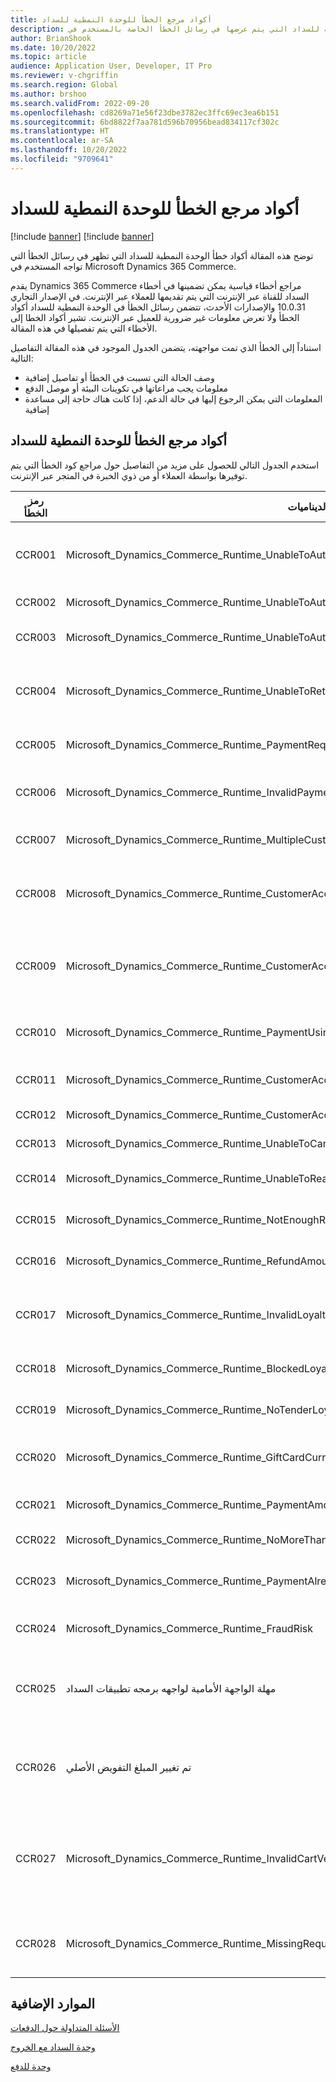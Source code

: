 ```yaml
---
title: أكواد مرجع الخطأ للوحدة النمطية للسداد
description: توضح هذه المقالة أكواد مرجع الخطأ للوحدة النمطية للسداد التي يتم عرضها في رسائل الخطأ الخاصة بالمستخدم في Microsoft Dynamics 365 Commerce
author: BrianShook
ms.date: 10/20/2022
ms.topic: article
audience: Application User, Developer, IT Pro
ms.reviewer: v-chgriffin
ms.search.region: Global
ms.author: brshoo
ms.search.validFrom: 2022-09-20
ms.openlocfilehash: cd8269a71e56f23dbe3782ec3ffc69ec3ea6b151
ms.sourcegitcommit: 6bd8822f7aa781d596b70956bead834117cf302c
ms.translationtype: HT
ms.contentlocale: ar-SA
ms.lasthandoff: 10/20/2022
ms.locfileid: "9709641"
---
```

# <a name="checkout-module-error-reference-codes"></a>أكواد مرجع الخطأ للوحدة النمطية للسداد

[!include [banner](includes/banner.md)]
[!include [banner](includes/preview-banner.md)]

توضح هذه المقالة أكواد خطأ الوحدة النمطية للسداد التي تظهر في رسائل الخطأ التي تواجه المستخدم في Microsoft Dynamics 365 Commerce.

يقدم Dynamics 365 Commerce مراجع أخطاء قياسية يمكن تضمينها في أخطاء السداد للقناة عبر الإنترنت التي يتم تقديمها للعملاء عبر الإنترنت. في الإصدار التجاري 10.0.31 والإصدارات الأحدث، تتضمن رسائل الخطأ في الوحدة النمطية للسداد أكواد الخطأ ولا تعرض معلومات غير ضرورية للعميل عبر الإنترنت. تشير أكواد الخطا إلى الأخطاء التي يتم تفصيلها في هذه المقالة.

استناداً إلى الخطأ الذي تمت مواجهته، يتضمن الجدول الموجود في هذه المقالة التفاصيل التالية:

- وصف الحالة التي تسببت في الخطأ أو تفاصيل إضافية
- معلومات يجب مراعاتها في تكوينات البيئة أو موصل الدفع
- المعلومات التي يمكن الرجوع إليها في حالة الدعم، إذا كانت هناك حاجة إلى مساعدة إضافية

## <a name="checkout-module-error-reference-codes"></a>أكواد مرجع الخطأ للوحدة النمطية للسداد

استخدم الجدول التالي للحصول على مزيد من التفاصيل حول مراجع كود الخطأ التي يتم توفيرها بواسطة العملاء أو من ذوي الخبرة في المتجر عبر الإنترنت.

| رمز الخطأ | كود الخطأ مرتبط بالديناميات | وصف الخطأ |
| ---------- | ------------------------------ | ----------------- |
| CCR001     | Microsoft\_Dynamics\_Commerce\_Runtime\_UnableToAuthorizePaymentCardTypeMissingOrNotSupported | لا يمكن السماح بالدفع. يكون معرف نوع البطاقة في **TokenizedPaymentCard** مفقودًا، أو يكون معرف نوع البطاقة المقدم غير مدعوم. |
| CCR002     | Microsoft\_Dynamics\_Commerce\_Runtime\_UnableToAuthorizePayment | مرفوض. لا يمكن السماح بالدفع. |
| CCR003     | Microsoft\_Dynamics\_Commerce\_Runtime\_UnableToAuthorizePaymentCardAdditionalContextRequired | لا يمكن السماح بالدفع. معلومات إضافية مطلوبة من العميل. |
| CCR004     | Microsoft\_Dynamics\_Commerce\_Runtime\_UnableToRetrieveCardPaymentAcceptResult | عذرًا، حدث خطأ ما. تعذر الحصول على نتيجة قبول الدفع بالبطاقة. حاول مرة أخرى أو اتصل بمسؤول النظام. |
| CCR005     | Microsoft\_Dynamics\_Commerce\_Runtime\_PaymentRequiresMerchantProperties | تعذر السداد بسبب فقدان خصائص الدفع للتاجر. اتصل بمسؤول النظام. |
| CCR006     | Microsoft\_Dynamics\_Commerce\_Runtime\_InvalidPaymentRequest | تعذر استرداد خدمة طريقة الدفع للعملية. تحقق من إعداد طريقة الدفع الخاصة بك لطريقة الدفع المحددة. |
| CCR007     | Microsoft\_Dynamics\_Commerce\_Runtime\_MultipleCustomerAccountPaymentsNotAllowed | تم تطبيق دفعة حساب العميل بالفعل ولا يُسمح إلا بدفعة واحدة لكل حركة. |
| CCR008     | Microsoft\_Dynamics\_Commerce\_Runtime\_CustomerAccountLimitSignDifferentFromAmountDue | يختلف حد حساب العميل عن المبلغ المستحق. جرب طريقة دفع مختلفة أو اتصل بدعم العملاء للحصول على المساعدة. |
| CCR009     | Microsoft\_Dynamics\_Commerce\_Runtime\_CustomerAccountPaymentExceedsTotalAmountForCarryOutAndReturnItems | تجاوزت مدفوعات حساب العميل إجمالي المستحق للعناصر المدرجة. حاول مرة أخرى لاحقًا أو اتصل بدعم العملاء للحصول على المساعدة. |
| CCR010     | Microsoft\_Dynamics\_Commerce\_Runtime\_PaymentUsingUnauthorizedAccount | يتطلب دفع حساب العميل حسابه الخاص أو حساب الفاتورة المطابق في بند الدفع. |
| CCR011     | Microsoft\_Dynamics\_Commerce\_Runtime\_CustomerAccountPaymentExceedsCustomerAccountFloorLimit | تعذرت معالجة دفع حساب العميل في هذا الوقت – تم تجاوز قيمة الحد الأدنى. |
| CCR012     | Microsoft\_Dynamics\_Commerce\_Runtime\_CustomerAccountPaymentForCustomerWithoutAllowOnAccount | لا يُسمح لهذا العميل بالدفع على الحساب. |
| CCR013     | Microsoft\_Dynamics\_Commerce\_Runtime\_UnableToCancelPayment | عذرًا، حدث خطأ ما. لا يمكن إلغاء الدفع. حاول مرة أخرى. |
| CCR014     | Microsoft\_Dynamics\_Commerce\_Runtime\_UnableToReadCardTokenInfo | حدث خطأ أثناء معالجة الدفع. حاول مرة أخرى في وقت لاحق. |
| CCR015     | Microsoft\_Dynamics\_Commerce\_Runtime\_NotEnoughRewardPoints | ‏‫يتجاوز مبلغ دفع الولاء المسموح به لبطاقة الولاء هذه في تلك الحركة. |
| CCR016     | Microsoft\_Dynamics\_Commerce\_Runtime\_RefundAmountMoreThanAllowed | ‏‫يتجاوز مبلغ استرداد الولاء المسموح به لبطاقة الولاء المستخدمة في تلك الحركة.‬ |
| CCR017     | Microsoft\_Dynamics\_Commerce\_Runtime\_InvalidLoyaltyCardNumber | لم يتم العثور على رقم بطاقة الولاء. قم بتنشيط رقم بطاقة الولاء أو أدخل رقم بطاقة مختلفًا، ثم أعد المحاولة مرة أخرى.‬ |
| CCR018     | Microsoft\_Dynamics\_Commerce\_Runtime\_BlockedLoyaltyCard | رقم بطاقة الولاء غير متوفر. أدخل رقم بطاقة مختلف، ثم حاول مرة أخرى. |
| CCR019     | Microsoft\_Dynamics\_Commerce\_Runtime\_NoTenderLoyaltyCard | تُعد بطاقة الولاء هذه غير مؤهلة لاسترداد نقاط الولاء لهذه الحركة. |
| CCR020     | Microsoft\_Dynamics\_Commerce\_Runtime\_GiftCardCurrencyMismatch | واجه رقم بطاقة الهدايا خطأ. جرب بطاقة هدايا مختلفة أو اتصل بدعم العملاء للحصول على المساعدة. |
| CCR021     | Microsoft\_Dynamics\_Commerce\_Runtime\_PaymentAmountExceedsGiftBalance | تجاوز المبلغ الرصيد المتبقي في بطاقة الهدايا. أدخل مبلغ مختلف، ثم حاول مرة أخرى. |
| CCR022     | Microsoft\_Dynamics\_Commerce\_Runtime\_NoMoreThanOneLoyaltyTender | لا يمكن أن تتضمن الحركة أكثر من بند دفع ولاء واحد. |
| CCR023     | Microsoft\_Dynamics\_Commerce\_Runtime\_PaymentAlreadyVoided | معلومات الدفع إما أن تكون مفقودة أو غير صحيحة. تحقق من معلومات الدفع ثم حاول مرة أخرى. |
| CCR024     | Microsoft\_Dynamics\_Commerce\_Runtime\_FraudRisk | لا يمكن معالجة الطلب في هذا الوقت. حاول مرة أخرى في وقت لاحق. |
| CCR025     | مهلة الواجهة الأمامية لواجهه برمجه تطبيقات السداد | انتهت مهلة عملية الواجهة الأمامية. قم بتأكيد ما إذا كان الطلب قد تمت معالجته في Dynamics 365 Commerce headquarters. |
| CCR026     | تم تغيير المبلغ التفويض الأصلي | تم تغيير مبلغ الطلب من مبلغ التفويض الأصلي الذي تمت معالجته باستخدام بوابة الدفع. قد يكون هذا بسبب انتهاء صلاحية القسيمة أو العرض الترويجي أو البيع. |
| CCR027     | Microsoft\_Dynamics\_Commerce\_Runtime\_InvalidCartVersion | حدث خطأ أثناء معالجة الدفع. يحتوي المرجع الذي تم توفيره لواجهه برمجه التطبيقات السلة علي مرجع مختلف عن المرجع المتوقع (وهذا ما يشير إلى حدوث عدم تناسق محتمل اثناء عملية السداد). |
| CCR028     | Microsoft\_Dynamics\_Commerce\_Runtime\_MissingRequiredCartTenderLines | واجهت طريقة الدفع التي تمت تجريبها خطأً. اتصل بالدعم لمراجعة إعدادات حسابك أو حاول مرة أخرى بطريقة دفع مختلفة. |

## <a name="additional-resources"></a>الموارد الإضافية

[الأسئلة المتداولة حول الدفعات](dev-itpro/payments-retail.md)

[وحدة السداد مع الخروج](add-checkout-module.md)

[وحدة للدفع](payment-module.md)
